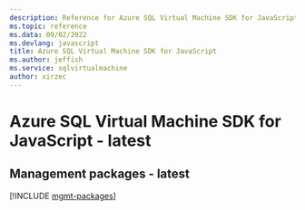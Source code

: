 ```yaml
---
description: Reference for Azure SQL Virtual Machine SDK for JavaScript
ms.topic: reference
ms.data: 09/02/2022
ms.devlang: javascript
title: Azure SQL Virtual Machine SDK for JavaScript
ms.author: jeffish
ms.service: sqlvirtualmachine
author: xirzec
---
```

# Azure SQL Virtual Machine SDK for JavaScript - latest

## Management packages - latest
[!INCLUDE [mgmt-packages](sql-virtual-machine-mgmt-index.md)]